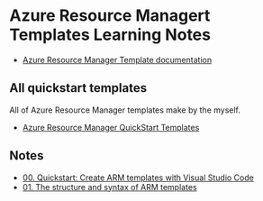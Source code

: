# Azure Resource Managert Templates Learning Notes

- [Azure Resource Manager Template documentation](https://docs.microsoft.com/zh-tw/azure/azure-resource-manager/templates/)

## All quickstart templates

All of Azure Resource Manager templates make by the myself.

- [Azure Resource Manager QuickStart Templates](https://github.com/kaka-lin/azure-notes/tree/master/arm-template/templates)

## Notes

- [00. Quickstart: Create ARM templates with Visual Studio Code](00_quickstarts_create_arm_template.md)
- [01. The structure and syntax of ARM templates](01_the_structure_and_syntax.md)

